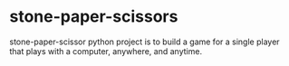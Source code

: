 # stone-paper-scissors
stone-paper-scissor python project is to build a game for a single player that plays with a computer, anywhere, and anytime.
